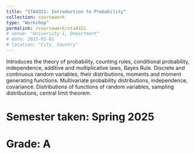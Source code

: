 ```yaml
---
title: "STA4321: Introduction to Probability"
collection: coursework
type: "Workshop"
permalink: /coursework/sta4321
# venue: "University 1, Department"
# date: 2015-01-01
# location: "City, Country"
---
```


Introduces the theory of probability, counting rules, conditional probability, independence, additive and multiplicative laws, Bayes Rule. Discrete and continuous random variables, their distributions, moments and moment generating functions. Multivariate probability distributions, independence, covariance. Distributions of functions of random variables, sampling distributions, central limit theorem.

Semester taken: Spring 2025
=====

Grade: A
=====
